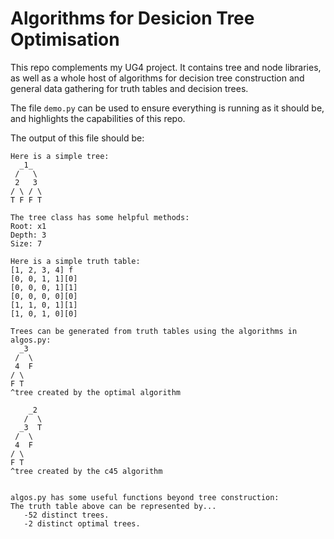 # Algorithms for Desicion Tree Optimisation

This repo complements my UG4 project. It contains tree and node libraries, as well as a whole host of algorithms for decision tree construction and general data gathering for truth tables and decision trees.

The file ``demo.py`` can be used to ensure everything is running as it should be, and highlights the capabilities of this repo.

The output of this file should be:

```
Here is a simple tree:
  _1_  
 /   \ 
 2   3 
/ \ / \
T F F T

The tree class has some helpful methods:
Root: x1
Depth: 3
Size: 7

Here is a simple truth table:
[1, 2, 3, 4] f
[0, 0, 1, 1][0]
[0, 0, 0, 1][1]
[0, 0, 0, 0][0]
[1, 1, 0, 1][1]
[1, 0, 1, 0][0]

Trees can be generated from truth tables using the algorithms in algos.py:
  _3 
 /  \
 4  F
/ \  
F T  
^tree created by the optimal algorithm

    _2 
   /  \
  _3  T
 /  \  
 4  F  
/ \    
F T    
^tree created by the c45 algorithm


algos.py has some useful functions beyond tree construction:
The truth table above can be represented by...
   -52 distinct trees.
   -2 distinct optimal trees.
```
